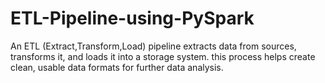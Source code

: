 # ETL-Pipeline-using-PySpark
An ETL (Extract,Transform,Load) pipeline extracts data from sources, transforms it, and loads it into a storage system. this process helps create clean, usable data formats for further data analysis.

